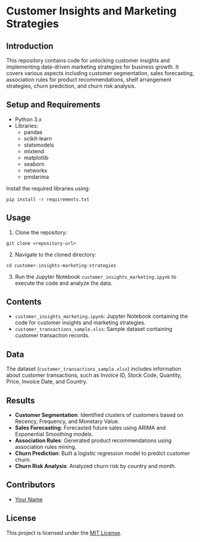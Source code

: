 # Customer Insights and Marketing Strategies

## Introduction
This repository contains code for unlocking customer insights and implementing data-driven marketing strategies for business growth. It covers various aspects including customer segmentation, sales forecasting, association rules for product recommendations, shelf arrangement strategies, churn prediction, and churn risk analysis.

## Setup and Requirements
- Python 3.x
- Libraries:
  - pandas
  - scikit-learn
  - statsmodels
  - mlxtend
  - matplotlib
  - seaborn
  - networkx
  - pmdarima

Install the required libraries using:
```
pip install -r requirements.txt
```

## Usage
1. Clone the repository:
```
git clone <repository-url>
```
2. Navigate to the cloned directory:
```
cd customer-insights-marketing-strategies
```
3. Run the Jupyter Notebook `customer_insights_marketing.ipynb` to execute the code and analyze the data.

## Contents
- `customer_insights_marketing.ipynb`: Jupyter Notebook containing the code for customer insights and marketing strategies.
- `customer_transactions_sample.xlsx`: Sample dataset containing customer transaction records.

## Data
The dataset (`customer_transactions_sample.xlsx`) includes information about customer transactions, such as Invoice ID, Stock Code, Quantity, Price, Invoice Date, and Country.

## Results
- **Customer Segmentation**: Identified clusters of customers based on Recency, Frequency, and Monetary Value.
- **Sales Forecasting**: Forecasted future sales using ARIMA and Exponential Smoothing models.
- **Association Rules**: Generated product recommendations using association rules mining.
- **Churn Prediction**: Built a logistic regression model to predict customer churn.
- **Churn Risk Analysis**: Analyzed churn risk by country and month.

## Contributors
- [Your Name](https://github.com/yourusername)

## License
This project is licensed under the [MIT License](LICENSE).
